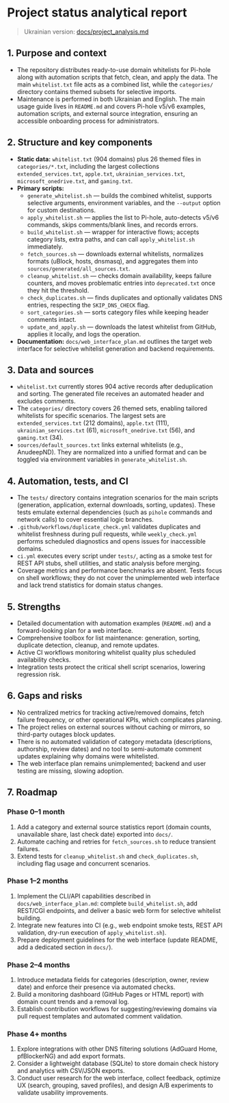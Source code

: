 # Project status analytical report

> Ukrainian version: [docs/project_analysis.md](project_analysis.md)

## 1. Purpose and context
- The repository distributes ready-to-use domain whitelists for Pi-hole along with automation scripts that fetch, clean, and apply the data. The main `whitelist.txt` file acts as a combined list, while the `categories/` directory contains themed subsets for selective imports.
- Maintenance is performed in both Ukrainian and English. The main usage guide lives in `README.md` and covers Pi-hole v5/v6 examples, automation scripts, and external source integration, ensuring an accessible onboarding process for administrators.

## 2. Structure and key components
- **Static data:** `whitelist.txt` (904 domains) plus 26 themed files in `categories/*.txt`, including the largest collections `extended_services.txt`, `apple.txt`, `ukrainian_services.txt`, `microsoft_onedrive.txt`, and `gaming.txt`.
- **Primary scripts:**
  - `generate_whitelist.sh` — builds the combined whitelist, supports selective arguments, environment variables, and the `--output` option for custom destinations.
  - `apply_whitelist.sh` — applies the list to Pi-hole, auto-detects v5/v6 commands, skips comments/blank lines, and records errors.
  - `build_whitelist.sh` — wrapper for interactive flows; accepts category lists, extra paths, and can call `apply_whitelist.sh` immediately.
  - `fetch_sources.sh` — downloads external whitelists, normalizes formats (uBlock, hosts, dnsmasq), and aggregates them into `sources/generated/all_sources.txt`.
  - `cleanup_whitelist.sh` — checks domain availability, keeps failure counters, and moves problematic entries into `deprecated.txt` once they hit the threshold.
  - `check_duplicates.sh` — finds duplicates and optionally validates DNS entries, respecting the `SKIP_DNS_CHECK` flag.
  - `sort_categories.sh` — sorts category files while keeping header comments intact.
  - `update_and_apply.sh` — downloads the latest whitelist from GitHub, applies it locally, and logs the operation.
- **Documentation:** `docs/web_interface_plan.md` outlines the target web interface for selective whitelist generation and backend requirements.

## 3. Data and sources
- `whitelist.txt` currently stores 904 active records after deduplication and sorting. The generated file receives an automated header and excludes comments.
- The `categories/` directory covers 26 themed sets, enabling tailored whitelists for specific scenarios. The largest sets are `extended_services.txt` (212 domains), `apple.txt` (111), `ukrainian_services.txt` (61), `microsoft_onedrive.txt` (56), and `gaming.txt` (34).
- `sources/default_sources.txt` links external whitelists (e.g., AnudeepND). They are normalized into a unified format and can be toggled via environment variables in `generate_whitelist.sh`.

## 4. Automation, tests, and CI
- The `tests/` directory contains integration scenarios for the main scripts (generation, application, external downloads, sorting, updates). These tests emulate external dependencies (such as `pihole` commands and network calls) to cover essential logic branches.
- `.github/workflows/duplicate_check.yml` validates duplicates and whitelist freshness during pull requests, while `weekly_check.yml` performs scheduled diagnostics and opens issues for inaccessible domains.
- `ci.yml` executes every script under `tests/`, acting as a smoke test for REST API stubs, shell utilities, and static analysis before merging.
- Coverage metrics and performance benchmarks are absent. Tests focus on shell workflows; they do not cover the unimplemented web interface and lack trend statistics for domain status changes.

## 5. Strengths
- Detailed documentation with automation examples (`README.md`) and a forward-looking plan for a web interface.
- Comprehensive toolbox for list maintenance: generation, sorting, duplicate detection, cleanup, and remote updates.
- Active CI workflows monitoring whitelist quality plus scheduled availability checks.
- Integration tests protect the critical shell script scenarios, lowering regression risk.

## 6. Gaps and risks
- No centralized metrics for tracking active/removed domains, fetch failure frequency, or other operational KPIs, which complicates planning.
- The project relies on external sources without caching or mirrors, so third-party outages block updates.
- There is no automated validation of category metadata (descriptions, authorship, review dates) and no tool to semi-automate comment updates explaining why domains were whitelisted.
- The web interface plan remains unimplemented; backend and user testing are missing, slowing adoption.

## 7. Roadmap
### Phase 0–1 month
1. Add a category and external source statistics report (domain counts, unavailable share, last check date) exported into `docs/`.
2. Automate caching and retries for `fetch_sources.sh` to reduce transient failures.
3. Extend tests for `cleanup_whitelist.sh` and `check_duplicates.sh`, including flag usage and concurrent scenarios.

### Phase 1–2 months
1. Implement the CLI/API capabilities described in `docs/web_interface_plan.md`: complete `build_whitelist.sh`, add REST/CGI endpoints, and deliver a basic web form for selective whitelist building.
2. Integrate new features into CI (e.g., web endpoint smoke tests, REST API validation, dry-run execution of `apply_whitelist.sh`).
3. Prepare deployment guidelines for the web interface (update README, add a dedicated section in `docs/`).

### Phase 2–4 months
1. Introduce metadata fields for categories (description, owner, review date) and enforce their presence via automated checks.
2. Build a monitoring dashboard (GitHub Pages or HTML report) with domain count trends and a removal log.
3. Establish contribution workflows for suggesting/reviewing domains via pull request templates and automated comment validation.

### Phase 4+ months
1. Explore integrations with other DNS filtering solutions (AdGuard Home, pfBlockerNG) and add export formats.
2. Consider a lightweight database (SQLite) to store domain check history and analytics with CSV/JSON exports.
3. Conduct user research for the web interface, collect feedback, optimize UX (search, grouping, saved profiles), and design A/B experiments to validate usability improvements.
